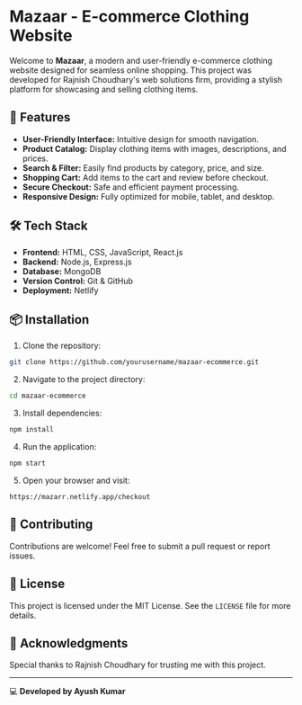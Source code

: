 # Mazaar - E-commerce Clothing Website

Welcome to **Mazaar**, a modern and user-friendly e-commerce clothing website designed for seamless online shopping. This project was developed for Rajnish Choudhary's web solutions firm, providing a stylish platform for showcasing and selling clothing items.

## 🚀 Features

- **User-Friendly Interface:** Intuitive design for smooth navigation.
- **Product Catalog:** Display clothing items with images, descriptions, and prices.
- **Search & Filter:** Easily find products by category, price, and size.
- **Shopping Cart:** Add items to the cart and review before checkout.
- **Secure Checkout:** Safe and efficient payment processing.
- **Responsive Design:** Fully optimized for mobile, tablet, and desktop.

## 🛠️ Tech Stack

- **Frontend:** HTML, CSS, JavaScript, React.js
- **Backend:** Node.js, Express.js
- **Database:** MongoDB
- **Version Control:** Git & GitHub
- **Deployment:** Netlify

## 📦 Installation

1. Clone the repository:
```bash
git clone https://github.com/yourusername/mazaar-ecommerce.git
```

2. Navigate to the project directory:
```bash
cd mazaar-ecommerce
```

3. Install dependencies:
```bash
npm install
```

4. Run the application:
```bash
npm start
```

5. Open your browser and visit:
```
https://mazarr.netlify.app/checkout
```

## 🤝 Contributing

Contributions are welcome! Feel free to submit a pull request or report issues.

## 📜 License

This project is licensed under the MIT License. See the `LICENSE` file for more details.

## 🙌 Acknowledgments

Special thanks to Rajnish Choudhary for trusting me with this project.

---

💻 **Developed by Ayush Kumar**

